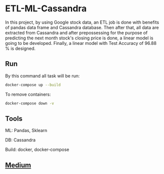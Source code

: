 # ETL-ML-Cassandra

In this project, by using Google stock data, an ETL job is done with benefits of pandas data frame and Cassandra database. Then after that, all data are extracted from Cassandra and after prepossessing for the purpose of predicting the next month stock's closing price is done, a linear model is going to be developed. Finally, a linear model with Test Accuracy of  96.88 % is designed.

## Run

By this command all task will be run:
```bash
docker-compose up --build
```
To remove containers:
```bash
docker-compose down -v
```
## Tools
ML: Pandas, Sklearn


DB: Cassandra


Build: docker, docker-compose

## [Medium](https://medium.com/@sdamoosavi/google-stock-data-etl-with-cassandra-and-predictive-modeling-with-it-756a56b49ea9)
